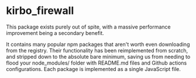 # kirbo_firewall

This package exists purely out of spite, with a massive performance improvement being a secondary benefit.

It contains many popular npm packages that aren't worth even downloading from the registry. Their functionality has been reimplemented from scratch, and stripped down to the absolute bare minimum, saving us from needing to flood your node_modules/ folder with README.md files and Github actions configurations. Each package is implemented as a single JavaScript file.
